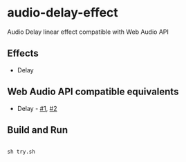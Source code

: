 # audio-delay-effect

Audio Delay linear effect compatible with Web Audio API

## Effects
- Delay


## Web Audio API compatible equivalents
- Delay - [#1](https://audio-effect-processing-poc.netlify.app/delay/), [#2](https://tomhazledine.com/web-audio-delay/)

## Build and Run
```shell

sh try.sh
```
